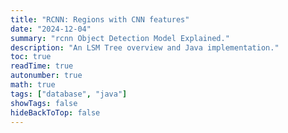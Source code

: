 ```yaml
---
title: "RCNN: Regions with CNN features"
date: "2024-12-04"
summary: "rcnn Object Detection Model Explained."
description: "An LSM Tree overview and Java implementation."
toc: true
readTime: true
autonumber: true
math: true
tags: ["database", "java"]
showTags: false
hideBackToTop: false
---
```



